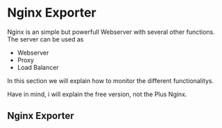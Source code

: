# Nginx Exporter

Nginx is an simple but powerfull Webserver with several other functions. The server can be used as
- Webserver
- Proxy
- Load Balancer

In this section we will explain how to monitor the different functionalitys. 

Have in mind, i will explain the free version, not the Plus Nginx. 

## Nginx Exporter

